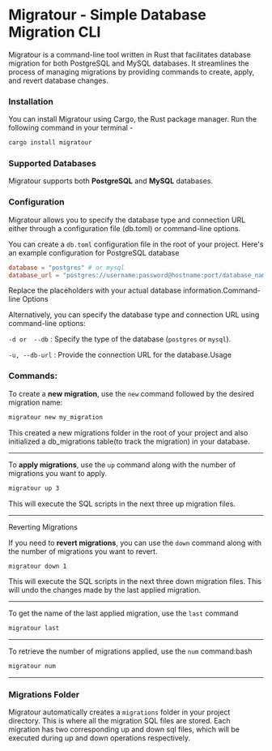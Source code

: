 # Migratour - Simple Database Migration CLI

Migratour is a command-line tool written in Rust that facilitates database migration for both PostgreSQL and MySQL databases. It streamlines the process of managing migrations by providing commands to create, apply, and revert database changes.

### Installation

You can install Migratour using Cargo, the Rust package manager. Run the following command in your terminal -

```bash
cargo install migratour
```

### Supported Databases

Migratour supports both **PostgreSQL** and **MySQL** databases.

### Configuration

Migratour allows you to specify the database type and connection URL either through a configuration file (db.toml) or command-line options.

You can create a `db.toml` configuration file in the root of your project. Here's an example configuration for PostgreSQL database

```toml
database = "postgres" # or mysql
database_url = "postgres://username:password@hostname:port/database_name"
```

Replace the placeholders with your actual database information.Command-line Options

Alternatively, you can specify the database type and connection URL using command-line options:

`-d or  --db` : Specify the type of the database (`postgres` or `mysql`).

`-u, --db-url` : Provide the connection URL for the database.Usage

### Commands:

To create a **new migration**, use the `new` command followed by the desired migration name:

```bash
migratour new my_migration
```

This created a new migrations folder in the root of your project and also initialized a db_migrations table(to track the migration) in your database.

---

To **apply migrations**, use the `up` command along with the number of migrations you want to apply.

```bash
migratour up 3
```

This will execute the SQL scripts in the next three up migration files.

---

Reverting Migrations

If you need to **revert migrations**, you can use the `down` command along with the number of migrations you want to revert.

```bash
migratour down 1
```

This will execute the SQL scripts in the next three down migration files.
This will undo the changes made by the last applied migration.

---

To get the name of the last applied migration, use the `last` command

```bash
migratour last
```

---

To retrieve the number of migrations applied, use the `num` command:bash

```bash
migratour num
```

---


### Migrations Folder

Migratour automatically creates a `migrations` folder in your project directory. This is where all the migration SQL files are stored. Each migration has two corresponding up and down sql files, which will be executed during up and down operations respectively.






